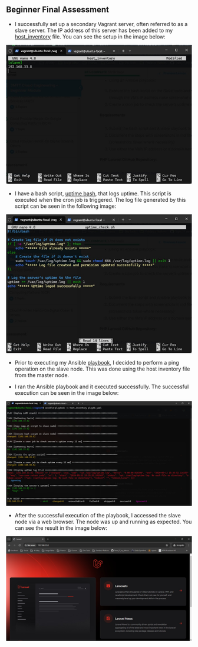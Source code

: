 ## Beginner Final Assessment

- I successfully set up a secondary Vagrant server, often referred to as a slave server. The IP address of this server has been added to my [host_inventory](host_inventory) file. You can see the setup in the image below:

![here](slave.jpg)

- I have a bash script, [uptime bash](uptime.sh), that logs uptime. This script is executed when the cron job is triggered. The log file generated by this script can be seen in the following image:

![uptime](crontask.jpg)

- Prior to executing my Ansible [playbook](playbook.yml), I decided to perform a ping operation on the slave node. This was done using the host inventory file from the master node.

- I ran the Ansible playbook and it executed successfully. The successful execution can be seen in the image below:

![playbook](playbook.jpg)

- After the successful execution of the playbook, I accessed the slave node via a web browser. The node was up and running as expected. You can see the result in the image below:

![web](result.jpg)